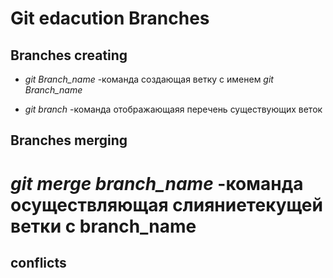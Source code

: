 # Git edacution Branches

## Branches creating

* *git Branch_name* -команда создающая ветку с именем *git Branch_name*

* *git branch* -команда отображающаяя перечень существующих веток

## Branches merging

# *git merge branch_name* -команда осуществляющая слияниетекущей ветки с branch_name

## conflicts